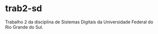 # trab2-sd
Trabalho 2 da disciplina de Sistemas Digitais da Universidade Federal do Rio Grande do Sul.
